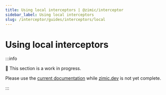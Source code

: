 ```yaml
---
title: Using local interceptors | @zimic/interceptor
sidebar_label: Using local interceptors
slug: /interceptor/guides/interceptors/local
---
```


# Using local interceptors

:::info

🚧 This section is a work in progress.

Please use the [current documentation](https://github.com/zimicjs/zimic/wiki) while [zimic.dev](/) is not yet complete.

:::
